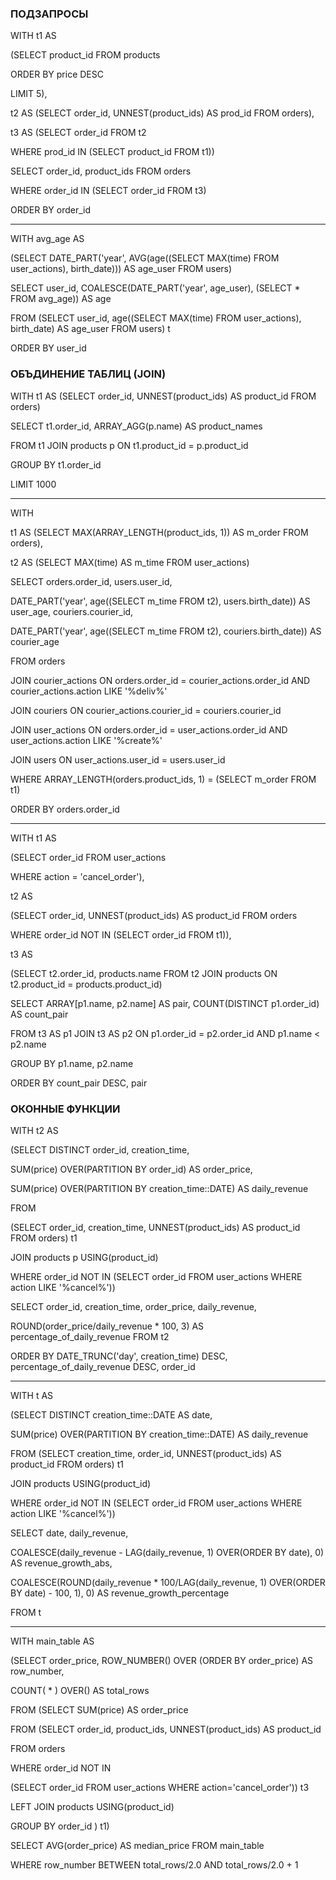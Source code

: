 ### ПОДЗАПРОСЫ

WITH t1 AS 

(SELECT product_id FROM products

ORDER BY price DESC 

LIMIT 5), 

t2 AS (SELECT order_id, UNNEST(product_ids) AS prod_id FROM orders), 

t3 AS (SELECT order_id FROM t2

WHERE prod_id IN (SELECT product_id FROM t1))

SELECT order_id, product_ids FROM orders

WHERE order_id IN (SELECT order_id FROM t3)

ORDER BY order_id

------------------------------

WITH avg_age AS 

(SELECT DATE_PART('year', AVG(age((SELECT MAX(time) FROM user_actions), birth_date))) AS age_user FROM users)

SELECT user_id, COALESCE(DATE_PART('year', age_user), (SELECT * FROM avg_age)) AS age

FROM (SELECT user_id, age((SELECT MAX(time) FROM user_actions), birth_date) AS age_user FROM users) t

ORDER BY user_id

### ОБЪДИНЕНИЕ ТАБЛИЦ (JOIN)

WITH t1 AS (SELECT order_id, UNNEST(product_ids) AS product_id FROM orders)

SELECT t1.order_id, ARRAY_AGG(p.name) AS product_names

FROM t1 JOIN products p ON t1.product_id = p.product_id

GROUP BY t1.order_id

LIMIT 1000

------------------------------

WITH 

t1 AS (SELECT MAX(ARRAY_LENGTH(product_ids, 1)) AS m_order FROM orders), 

t2 AS (SELECT MAX(time) AS m_time FROM user_actions)

SELECT orders.order_id, users.user_id, 

DATE_PART('year', age((SELECT m_time FROM t2), users.birth_date)) AS user_age, couriers.courier_id, 

DATE_PART('year', age((SELECT m_time FROM t2), couriers.birth_date)) AS courier_age

FROM orders 

JOIN courier_actions ON orders.order_id = courier_actions.order_id AND courier_actions.action LIKE '%deliv%' 

JOIN couriers ON courier_actions.courier_id = couriers.courier_id 

JOIN user_actions ON orders.order_id = user_actions.order_id AND user_actions.action LIKE '%create%' 

JOIN users ON user_actions.user_id = users.user_id

WHERE ARRAY_LENGTH(orders.product_ids, 1) = (SELECT m_order FROM   t1)

ORDER BY orders.order_id

------------------------------

WITH t1 AS 

(SELECT order_id FROM user_actions

WHERE action = 'cancel_order'), 

t2 AS 

(SELECT order_id, UNNEST(product_ids) AS product_id FROM orders

WHERE order_id NOT IN (SELECT order_id FROM t1)), 

t3 AS 

(SELECT t2.order_id, products.name FROM t2 JOIN products ON t2.product_id = products.product_id)

SELECT ARRAY[p1.name, p2.name] AS pair, COUNT(DISTINCT p1.order_id) AS count_pair

FROM t3 AS p1 JOIN t3 AS p2 ON p1.order_id = p2.order_id AND p1.name < p2.name

GROUP BY p1.name, p2.name

ORDER BY count_pair DESC, pair

### ОКОННЫЕ ФУНКЦИИ

WITH t2 AS 

(SELECT DISTINCT order_id, creation_time,

SUM(price) OVER(PARTITION BY order_id) AS order_price,

SUM(price) OVER(PARTITION BY creation_time::DATE) AS daily_revenue
            
FROM 

(SELECT order_id, creation_time, UNNEST(product_ids) AS product_id FROM orders) t1 

JOIN products p USING(product_id)
            
WHERE order_id NOT IN (SELECT order_id FROM user_actions WHERE action LIKE '%cancel%'))

SELECT order_id, creation_time, order_price, daily_revenue,
       
ROUND(order_price/daily_revenue * 100, 3) AS percentage_of_daily_revenue FROM t2

ORDER BY DATE_TRUNC('day', creation_time) DESC, percentage_of_daily_revenue DESC, order_id

------------------------------

WITH t AS 

(SELECT DISTINCT creation_time::DATE AS date,

SUM(price) OVER(PARTITION BY creation_time::DATE) AS daily_revenue 

FROM (SELECT creation_time, order_id, UNNEST(product_ids) AS product_id FROM orders) t1 

JOIN products USING(product_id)

WHERE order_id NOT IN (SELECT order_id FROM user_actions WHERE action LIKE '%cancel%'))

SELECT date, daily_revenue,

COALESCE(daily_revenue - LAG(daily_revenue, 1) OVER(ORDER BY date), 0) AS revenue_growth_abs,

COALESCE(ROUND(daily_revenue * 100/LAG(daily_revenue, 1) OVER(ORDER BY date) - 100, 1), 0) AS revenue_growth_percentage

FROM t

------------------------------

WITH main_table AS

(SELECT order_price, ROW_NUMBER() OVER (ORDER BY order_price) AS row_number, 

COUNT( * ) OVER() AS total_rows

FROM (SELECT SUM(price) AS order_price

FROM (SELECT order_id, product_ids, UNNEST(product_ids) AS product_id 

FROM orders 

WHERE order_id NOT IN

(SELECT order_id FROM user_actions WHERE action='cancel_order')) t3

LEFT JOIN products USING(product_id)

GROUP BY order_id ) t1)

SELECT AVG(order_price) AS median_price FROM main_table

WHERE row_number BETWEEN total_rows/2.0 AND total_rows/2.0 + 1
